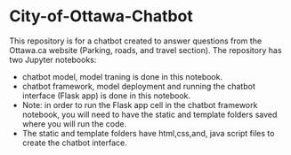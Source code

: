 # City-of-Ottawa-Chatbot
This repository is for a chatbot created to answer questions from the Ottawa.ca website (Parking, roads, and travel section).
The repository has two Jupyter notebooks:
* chatbot model, model traning is done in this notebook.
* chatbot framework, model deployment and running the chatbot interface (Flask app) is done in this notebook.
* Note: in order to run the Flask app cell in the chatbot framework notebook, you will need to have the static and template folders saved where you will run the code.
* The static and template folders have html,css,and, java script files to create the chatbot interface.
